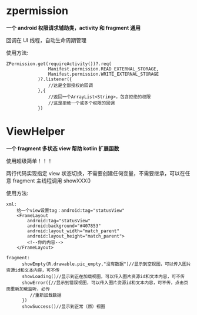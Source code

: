 # zpermission

**一个 android 权限请求辅助类，activity 和 fragment 通用**

回调在 UI 线程，自动生命周期管理

使用方法:

```
ZPermission.get(requireActivity())?.req(
                Manifest.permission.READ_EXTERNAL_STORAGE,
                Manifest.permission.WRITE_EXTERNAL_STORAGE
            )?.listener({
                //这是全部授权的回调
            },{
                //返回一个ArrayList<String>，包含拒绝的权限
                //这是拒绝一个或多个权限的回调
            })

```

# ViewHelper

**一个 fragment 多状态 view 帮助 kotlin 扩展函数**

使用超级简单！！！

两行代码实现指定 view 状态切换，不需要创建任何变量，不需要继承，可以在任意 fragment 主线程调用 showXXX()

使用方法:

```
xml:
    给一个view设置tag：android:tag="statusView"
    <FrameLayout
        android:tag="statusView"
        android:background="#407853"
        android:layout_width="match_parent"
        android:layout_height="match_parent">
        <!--你的内容-->
    </FrameLayout>

fragment:
      showEmpty(R.drawable.pic_empty,"没有数据")//显示到空视图，可以传入图片资源id和文本内容，可不传
      showLoading()//显示到正在加载视图，可以传入图片资源id和文本内容，可不传
      showError({//显示到错误视图，可以传入图片资源id和文本内容，可不传，点击页面重新加载监听，必传
         //重新加载数据
      })
      showSuccess()//显示到正常（原）视图

```
